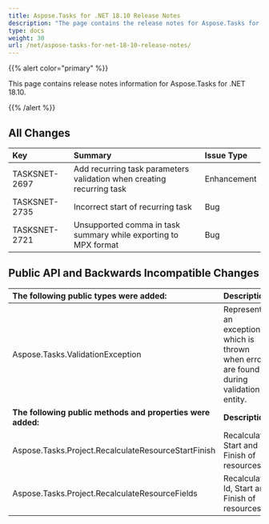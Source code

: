 ```yaml
---
title: Aspose.Tasks for .NET 18.10 Release Notes
description: "The page contains the release notes for Aspose.Tasks for .NET 18.10."
type: docs
weight: 30
url: /net/aspose-tasks-for-net-18-10-release-notes/
---
```


{{% alert color="primary" %}} 

This page contains release notes information for Aspose.Tasks for .NET 18.10.

{{% /alert %}} 
## **All Changes**

|**Key**|**Summary**|**Issue Type**|
| :- | :- | :- |
|TASKSNET-2697|Add recurring task parameters validation when creating recurring task|Enhancement|
|TASKSNET-2735|Incorrect start of recurring task|Bug|
|TASKSNET-2721|Unsupported comma in task summary while exporting to MPX format|Bug|
## **Public API and Backwards Incompatible Changes**

|**The following public types were added:**|**Description**|
| :- | :- |
|Aspose.Tasks.ValidationException|Represents an exception which is thrown when errors are found during validation of entity.|
|**The following public methods and properties were added:**|**Description**|
|Aspose.Tasks.Project.RecalculateResourceStartFinish|Recalculates Start and Finish of resources.|
|Aspose.Tasks.Project.RecalculateResourceFields|Recalculates Id, Start and Finish of resources.|

